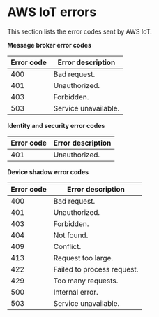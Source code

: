 # AWS IoT errors<a name="iot-errors"></a>

This section lists the error codes sent by AWS IoT\. 


**Message broker error codes**  

| Error code | Error description | 
| --- | --- | 
| 400 | Bad request\. | 
| 401 | Unauthorized\. | 
| 403 | Forbidden\. | 
| 503 | Service unavailable\. | 


**Identity and security error codes**  

| Error code | Error description | 
| --- | --- | 
| 401 | Unauthorized\. | 


**Device shadow error codes**  

| Error code | Error description | 
| --- | --- | 
| 400 | Bad request\. | 
| 401 | Unauthorized\. | 
| 403 | Forbidden\. | 
| 404 | Not found\. | 
| 409 | Conflict\. | 
| 413 | Request too large\. | 
| 422 | Failed to process request\. | 
| 429 | Too many requests\. | 
| 500 | Internal error\. | 
| 503 | Service unavailable\. | 